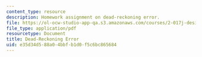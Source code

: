 ```yaml
---
content_type: resource
description: Homework assignment on dead-reckoning error.
file: https://ol-ocw-studio-app-qa.s3.amazonaws.com/courses/2-017j-design-of-electromechanical-robotic-systems-fall-2009/e35d34d588a04bbfb1d0f5c6bc865684_MIT2_017JF09_p34.pdf
file_type: application/pdf
resourcetype: Document
title: Dead-Reckoning Error
uid: e35d34d5-88a0-4bbf-b1d0-f5c6bc865684
---
```


